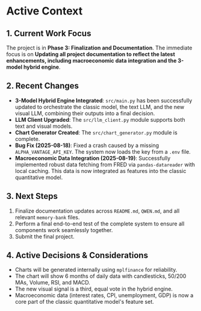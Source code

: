 # Active Context

## 1. Current Work Focus
The project is in **Phase 3: Finalization and Documentation**.
The immediate focus is on **Updating all project documentation to reflect the latest enhancements, including macroeconomic data integration and the 3-model hybrid engine**.

## 2. Recent Changes
- **3-Model Hybrid Engine Integrated**: `src/main.py` has been successfully updated to orchestrate the classic model, the text LLM, and the new visual LLM, combining their outputs into a final decision.
- **LLM Client Upgraded**: The `src/llm_client.py` module supports both text and visual models.
- **Chart Generator Created**: The `src/chart_generator.py` module is complete.
- **Bug Fix (2025-08-18)**: Fixed a crash caused by a missing `ALPHA_VANTAGE_API_KEY`. The system now loads the key from a `.env` file.
- **Macroeconomic Data Integration (2025-08-19)**: Successfully implemented robust data fetching from FRED via `pandas-datareader` with local caching. This data is now integrated as features into the classic quantitative model.

## 3. Next Steps
1.  Finalize documentation updates across `README.md`, `QWEN.md`, and all relevant `memory-bank` files.
2.  Perform a final end-to-end test of the complete system to ensure all components work seamlessly together.
3.  Submit the final project.

## 4. Active Decisions & Considerations
- Charts will be generated internally using `mplfinance` for reliability.
- The chart will show 6 months of daily data with candlesticks, 50/200 MAs, Volume, RSI, and MACD.
- The new visual signal is a third, equal vote in the hybrid engine.
- Macroeconomic data (interest rates, CPI, unemployment, GDP) is now a core part of the classic quantitative model's feature set.
